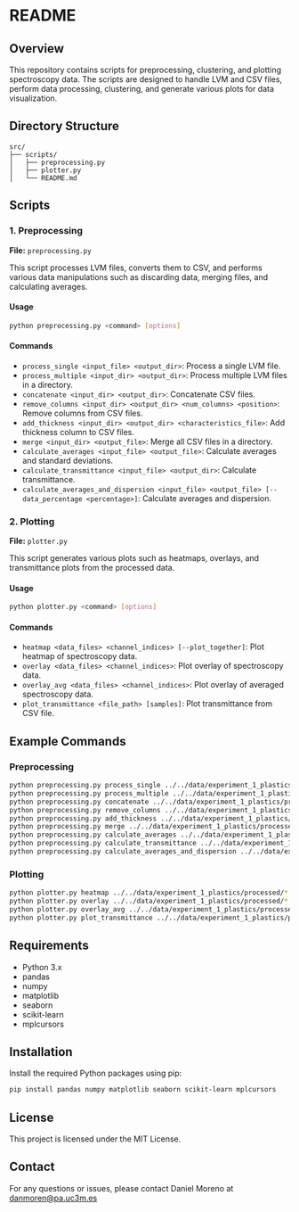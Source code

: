 # README

## Overview

This repository contains scripts for preprocessing, clustering, and plotting spectroscopy data. The scripts are designed to handle LVM and CSV files, perform data processing, clustering, and generate various plots for data visualization.

## Directory Structure

```
src/
├── scripts/
│   ├── preprocessing.py
│   ├── plotter.py
│   └── README.md
```

## Scripts

### 1. Preprocessing

**File:** `preprocessing.py`

This script processes LVM files, converts them to CSV, and performs various data manipulations such as discarding data, merging files, and calculating averages.

#### Usage

```sh
python preprocessing.py <command> [options]
```

#### Commands

- `process_single <input_file> <output_dir>`: Process a single LVM file.
- `process_multiple <input_dir> <output_dir>`: Process multiple LVM files in a directory.
- `concatenate <input_dir> <output_dir>`: Concatenate CSV files.
- `remove_columns <input_dir> <output_dir> <num_columns> <position>`: Remove columns from CSV files.
- `add_thickness <input_dir> <output_dir> <characteristics_file>`: Add thickness column to CSV files.
- `merge <input_dir> <output_file>`: Merge all CSV files in a directory.
- `calculate_averages <input_file> <output_file>`: Calculate averages and standard deviations.
- `calculate_transmittance <input_file> <output_dir>`: Calculate transmittance.
- `calculate_averages_and_dispersion <input_file> <output_file> [--data_percentage <percentage>]`: Calculate averages and dispersion.

### 2. Plotting

**File:** `plotter.py`

This script generates various plots such as heatmaps, overlays, and transmittance plots from the processed data.

#### Usage

```sh
python plotter.py <command> [options]
```

#### Commands

- `heatmap <data_files> <channel_indices> [--plot_together]`: Plot heatmap of spectroscopy data.
- `overlay <data_files> <channel_indices>`: Plot overlay of spectroscopy data.
- `overlay_avg <data_files> <channel_indices>`: Plot overlay of averaged spectroscopy data.
- `plot_transmittance <file_path> [samples]`: Plot transmittance from CSV file.

## Example Commands

### Preprocessing

```sh
python preprocessing.py process_single ../../data/experiment_1_plastics/raw/sample1.lvm ../../data/experiment_1_plastics/processed/
python preprocessing.py process_multiple ../../data/experiment_1_plastics/raw/ ../../data/experiment_1_plastics/processed/
python preprocessing.py concatenate ../../data/experiment_1_plastics/processed_full/dispersion_2/ ../../data/experiment_1_plastics/processed_full/dispersion_2/conc/
python preprocessing.py remove_columns ../../data/experiment_1_plastics/processed/ ../../data/experiment_1_plastics/processed/ 4 last
python preprocessing.py add_thickness ../../data/experiment_1_plastics/processed/ ../../data/experiment_1_plastics/processed/ ../../data/experiment_1_plastics/characteristics.csv
python preprocessing.py merge ../../data/experiment_1_plastics/processed/ ../../data/experiment_1_plastics/processed/merged.csv
python preprocessing.py calculate_averages ../../data/experiment_1_plastics/processed/merged.csv ../../data/experiment_1_plastics/processed/averages.csv
python preprocessing.py calculate_transmittance ../../data/experiment_1_plastics/processed/averages.csv ../../data/experiment_1_plastics/processed/
python preprocessing.py calculate_averages_and_dispersion ../../data/experiment_1_plastics/processed/averages.csv ../../data/experiment_1_plastics/processed/averages_dispersion.csv --data_percentage 50
```

### Plotting

```sh
python plotter.py heatmap ../../data/experiment_1_plastics/processed/*.csv 2 --plot_together
python plotter.py overlay ../../data/experiment_1_plastics/processed/*.csv 2
python plotter.py overlay_avg ../../data/experiment_1_plastics/processed/*.csv 2
python plotter.py plot_transmittance ../../data/experiment_1_plastics/processed/result/transmittance_results.csv A1 B1 C1
```

## Requirements

- Python 3.x
- pandas
- numpy
- matplotlib
- seaborn
- scikit-learn
- mplcursors

## Installation

Install the required Python packages using pip:

```sh
pip install pandas numpy matplotlib seaborn scikit-learn mplcursors
```

## License

This project is licensed under the MIT License.

## Contact

For any questions or issues, please contact Daniel Moreno at danmoren@pa.uc3m.es
